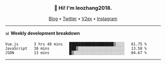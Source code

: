 <h3 align="center">👋 Hi! I'm leozhang2018.</h3>
<p align="center">
  <a href="https://code.leozhang2018.me">Blog</a> •
  <a href="https://twitter.com/leozhang2018">Twitter</a> •
  <a href="https://www.v2ex.com/member/leozhang">V2ex</a> •
  <a href="https://www.instagram.com/leozhanghere">Instagram</a>
</p>

-------

📊 **Weekly development breakdown**
<!--START_SECTION:waka-->
```text
Vue.js       3 hrs 48 mins   ████████████████████▒░░░░   81.75 % 
JavaScript   38 mins         ███▒░░░░░░░░░░░░░░░░░░░░░   13.58 % 
JSON         13 mins         █▒░░░░░░░░░░░░░░░░░░░░░░░   04.67 % 
```
<!--END_SECTION:waka-->
-------

